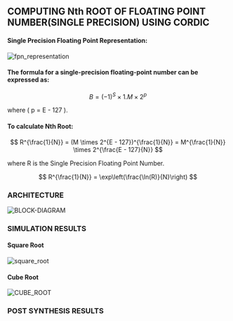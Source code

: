 ## COMPUTING Nth ROOT OF FLOATING POINT NUMBER(SINGLE PRECISION) USING CORDIC 
#### Single Precision Floating Point Representation:

![fpn_representation](https://github.com/user-attachments/assets/e4b5715b-d29b-40d3-a0f8-23893379a29d)


#### The formula for a single-precision floating-point number can be expressed as:

$$
B = (-1)^S \times 1.M \times 2^p
$$

where \( p = E - 127 \).

#### To calculate Nth Root:

$$
R^{\frac{1}{N}} = (M \times 2^{E - 127})^{\frac{1}{N}} = M^{\frac{1}{N}} \times 2^{\frac{E - 127}{N}}
$$

where R is the Single Precision Floating Point Number.

$$
R^{\frac{1}{N}} = \exp\left(\frac{\ln(R)}{N}\right)
$$

### ARCHITECTURE

![BLOCK-DIAGRAM](https://github.com/user-attachments/assets/ea194546-a137-4027-90d2-1b62f5c7e27b)


### SIMULATION RESULTS

#### Square Root

![square_root](https://github.com/user-attachments/assets/4345e23c-1f63-4df0-b72f-1c2eec3c92bb)

#### Cube Root

![CUBE_ROOT](https://github.com/user-attachments/assets/7311444b-d5ff-47fe-b4a9-df2cbdf93110)

### POST SYNTHESIS RESULTS



